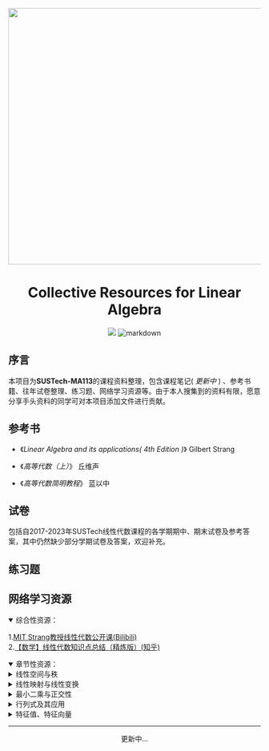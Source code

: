 
<p align="center">
 <a href="https://smms.app/image/UiNF9OmVSWChkGT" target="_blank"><img src="https://s2.loli.net/2023/11/29/UiNF9OmVSWChkGT.jpg" width = 512 ></a>
</p>
<h1 align="center">
Collective Resources for Linear Algebra
</h1>

<p align="center">
    <a href="https://github.com/zaddle55/Collective-Resources-for-Linear-Algebra/blob/main/LICENSE"><img src="https://img.shields.io/github/license/zaddle55/Collective-Resources-for-Linear-Algebra"></a>
<img src="https://img.shields.io/badge/markdown-red" alt="markdown">
</p>

## 序言
本项目为**SUSTech-MA113**的课程资料整理，包含课程笔记( *更新中* ) 、参考书籍、往年试卷整理、练习题、网络学习资源等。由于本人搜集到的资料有限，愿意分享手头资料的同学可对本项目添加文件进行贡献。

## 参考书
- 《*Linear Algebra and its applications( 4th Edition )*》 Gilbert Strang

- 《*高等代数（上）*》 丘维声

- 《*高等代数简明教程*》 蓝以中

## 试卷
包括自2017-2023年SUSTech线性代数课程的各学期期中、期末试卷及参考答案，其中仍然缺少部分学期试卷及答案，欢迎补充。

## 练习题

## 网络学习资源

<details open>

<summary>综合性资源：</summary>

1.[MIT Strang教授线性代数公开课(Bilibili)](https://www.bilibili.com/video/BV16Z4y1U7oU/?spm_id_from=333.788.recommend_more_video.1&vd_source=2cb7e5e4db88cc829ffc7d7ae54d0730)<br>
2.[【数学】线性代数知识点总结（精炼版）(知乎)](https://zhuanlan.zhihu.com/p/453305373)

</details>

<details open>

<summary>章节性资源：</summary>

 <details>
 
 <summary>线性空间与秩</summary>

 1.[矩阵的秩的不等式汇总及其部分证明(知乎)](https://zhuanlan.zhihu.com/p/341263037)<br>
 2.[Frobenius不等式与sylvester不等式(知乎)](https://zhuanlan.zhihu.com/p/129064037)<br>

 </details>

 <details>
 
 <summary>线性映射与线性变换</summary>

 </details>
 
<details>
 
 <summary>最小二乘与正交性</summary>

 1.[线性代数之最小二乘法及原理(知乎)](https://zhuanlan.zhihu.com/p/38302609)<br>

 </details>
 
 <details>
 
 <summary>行列式及其应用</summary>

 1.[八大类型行列式及其解法(知乎)](https://zhuanlan.zhihu.com/p/34685081)<br>

 </details>

 <details>
 
 <summary>特征值、特征向量</summary>

 </details>

-----

<p align="center">更新中...</p>